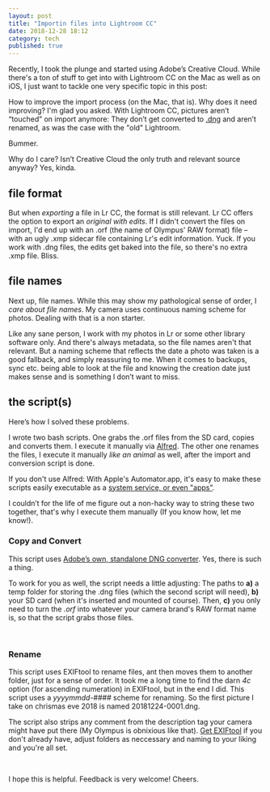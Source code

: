 ```yaml
---
layout: post
title: "Importin files into Lightroom CC"
date: 2018-12-28 18:12
category: tech
published: true
---
```



Recently, I took the plunge and started using Adobe’s Creative Cloud. While there's a ton of stuff to get into with Lightroom CC on the Mac as well as on iOS, I just want to tackle one very specific topic in this post:

How to improve the import process (on the Mac, that is). Why does it need improving? I'm glad you asked. With Lightroom CC, pictures aren’t “touched” on import anymore: They don’t get converted to [.dng](https://petapixel.com/2015/12/08/dng-the-pros-cons-and-myths-of-the-adobe-raw-file-format/) and aren’t renamed, as was the case with the "old" Lightroom.

Bummer.

Why do I care? Isn’t Creative Cloud the only truth and relevant source anyway? Yes, kinda. 

## file format

But when *exporting* a file in Lr CC, the format is still relevant. Lr CC offers the option to export an *original with edits*. If I didn't convert the files on import, I'd end up with an .orf (the name of Olympus' RAW format) file – with an ugly .xmp sidecar file containing Lr's edit information. Yuck. If you work with .dng files, the edits get baked into the file, so there's no extra .xmp file. Bliss.

## file names

Next up, file names. While this may show my pathological sense of order, I *care about file names*. My camera uses continuous naming scheme for photos. Dealing with that is a non starter.

Like any sane person, I work with my photos in Lr or some other library software only. And there's always metadata, so the file names aren't that relevant. But a naming scheme that reflects the date a photo was taken is a good fallback, and simply reassuring to me. When it comes to backups, sync etc. being able to look at the file and knowing the creation date just makes sense and is something I don’t want to miss.

## the script(s)

Here’s how I solved these problems. 

I wrote two bash scripts. One grabs the .orf files from the SD card, copies and converts them. I execute it manually via [Alfred](https://www.alfredapp.com/). The other one renames the files, I execute it manually *like an animal* as well, after the import and conversion script is done. 

If you don't use Alfred: With Apple's Automator.app, it's easy to make these scripts easily executable as a [system service, or even "apps"](https://www.engadget.com/2008/01/01/mac-automation-saving-automator-workflows/). 

I couldn’t for the life of me figure out a non-hacky way to string these two together, that's why I execute them manually (If you know how, let me know!).

### Copy and Convert
This script uses [Adobe’s own, standalone DNG converter](https://helpx.adobe.com/photoshop/using/adobe-dng-converter.html). Yes, there is such a thing. 

To work for you as well, the script needs a little adjusting: The paths to **a)** a temp folder for storing the .dng files (which the second script will need), **b)** your SD card (when it's inserted and mounted of course). Then, **c)** you only need to turn the *.orf* into whatever your camera brand's RAW format name is, so that the script grabs those files.

<script src="https://pastebin.com/embed_js/vivrDk43"></script>
<br>

### Rename
This script uses EXIFtool to rename files, ant then moves them to another folder, just for a sense of order. It took me a long time to find the darn *4c* option (for ascending numeration) in EXIFtool, but in the end I did. This script uses a *yyyymmdd-####* scheme for renaming. So the first picture I take on chrismas eve 2018 is named 20181224-0001.dng.

The script also strips any comment from the description tag your camera might have put there (My Olympus is obnixious like that). [Get EXIFtool](http://web.mit.edu/jhawk/mnt/cgs/Image-ExifTool-6.99/html/install.html#OSX) if you don't already have, adjust folders as neccessary and naming to your liking and you're all set.

<script src="https://pastebin.com/embed_js/hLtHSpHh"></script>
<br>

I hope this is helpful. Feedback is very welcome! Cheers.
